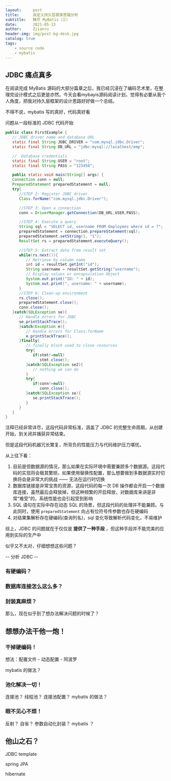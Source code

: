 ```yaml
---
layout:     post
title:      自定义持久层框架思路分析
subtitle:   精尽 MyBatis（三）
date:       2021-05-13
author:     Zjianru
header-img: img/post-bg-desk.jpg
catalog: true
tags:
    - source code
    - mybatis
---
```


## JDBC 痛点真多

在阅读完成 MyBatis 源码的大部分篇章之后，我已经沉浸在了编码艺术里，在整理完设计模式之后更是亦然。今天会看mybayis源码阅读计划，觉得有必要从我个人角度，把我对持久层框架的设计思路好好做一个总结。

不得不说，mybatis 写的真好，代码真好看




问题从一段标准的 JDBC 代码开始

```java
public class FirstExample {
   // JDBC driver name and database URL
   static final String JDBC_DRIVER = "com.mysql.jdbc.Driver";  
   static final String DB_URL = "jdbc:mysql://localhost/emp";

   //  Database credentials
   static final String USER = "root";
   static final String PASS = "123456";

   public static void main(String[] args) {
   Connection conn = null;
   PreparedStatement preparedStatement = null;
   try{
      //STEP 2: Register JDBC driver
      Class.forName("com.mysql.jdbc.Driver");

      //STEP 3: Open a connection
      conn = DriverManager.getConnection(DB_URL,USER,PASS);

      //STEP 4: Execute a query
      String sql = "SELECT id, username FROM Employees where id = ?";
      preparedStatement = connection.prepareStatement(sql);
      preparedStatement.setString(1, "1");
      ResultSet rs = preparedStatement.executeQuery();

      //STEP 5: Extract data from result set
      while(rs.next()){
         // Retrieve by column name
         int id = resultSet.getInt("id");
         String username = resultSet.getString("username");
         // Display values or encapsulation Object
         System.out.print("ID: " + id);
         System.out.print(", username: " + username);
      }
      //STEP 6: Clean-up environment
      rs.close();
      preparedStatement.close();
      conn.close();
   }catch(SQLException se){
      // Handle errors for JDBC
      se.printStackTrace();
      }catch(Exception e){
         // Handle errors for Class.forName
         e.printStackTrace();
      }finally{
         // finally block used to close resources
         try{
            if(stmt!=null)
               stmt.close();
         }catch(SQLException se2){
            // nothing we can do
         }
         try{
            if(conn!=null)
               conn.close();
         }catch(SQLException se){
            se.printStackTrace();
         }
      }
   }
}
```

注释已经非常详尽，这段代码非常标准，涵盖了 JDBC 的完整生命周期，从创建开始，到关闭并捕获异常结束。

但是这段代码机器冗长繁复，所背负的性能压力与代码维护压力堪忧。

从上往下看：

1. 目前是但数据源的情况，那么如果在实际环境中需要兼顾多个数据源。这段代码的实现将会极其繁琐，如果使用替换性配置，那么想要做到多数据源实时切换将会是非常大的挑战 —— 无法在运行时切换
2. 数据库链接是非常宝贵的资源，这段代码的每一次 DB 操作都会开启一个数据库连接，虽然最后会释放掉，但这种频繁的开启释放，对数据库来讲是非常“难受”的，系统性能也会引起受到影响
3. SQL 语句在实际中存在动态 SQL 的场景，但这段代码的处理并不能兼顾。与此同时，使用 `preparedStatement` 向占有位符号传参数也存在硬编码
4. 对结果集解析存在硬编码(查询列名)，sql 变化导致解析代码变化，不易维护

综上，JDBC 的问题就在于仅仅是 **提供了一种手段** ，但这种手段并不能完美的应用到实际的生产中


似乎又不太对，仔细想想这些问题？


-- 分析 JDBC --

### 有硬编码？

### 数据库连接怎么这么多？

### 封装真麻烦？




那么，现在似乎到了想办法解决问题的时候了？

## 想想办法干他一炮！


### 干掉硬编码！

想法：配置文件 - 动态配置 - 阿波罗

mybatis 的做法？
### 池化解决一切！

连接池？
线程池？
连接池配置？
mybatis 的做法？

### 眼不见心不烦！


反射？
自省？
参数自动化封装？
mybatis <if-test>？



## 他山之石？

JDBC template 

spring JPA

hibernate

